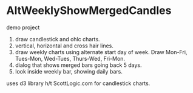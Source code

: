 # AltWeeklyShowMergedCandles
demo project 

1. draw candlestick and ohlc charts.
2. vertical, horizontal and cross hair lines.
3. draw weekly charts using alternate start day of week.  Draw Mon-Fri, Tues-Mon, Wed-Tues, Thurs-Wed, Fri-Mon.
4. dialog that shows merged bars going back 5 days.
5. look inside weekly bar, showing daily bars.

uses d3 library
h/t ScottLogic.com for candlestick charts.
